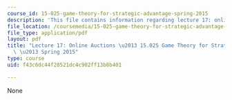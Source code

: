 ```yaml
---
course_id: 15-025-game-theory-for-strategic-advantage-spring-2015
description: 'This file contains information regarding lecture 17: online auctions.'
file_location: /coursemedia/15-025-game-theory-for-strategic-advantage-spring-2015/f43c6dc44f28521dc4c902ff13b8b401_MIT15_025S15_Lec_17.pdf
file_type: application/pdf
layout: pdf
title: "Lecture 17: Online Auctions \u2013 15.025 Game Theory for Strategic Advantage\
  \ \u2013 Spring 2015"
type: course
uid: f43c6dc44f28521dc4c902ff13b8b401

---
```

None